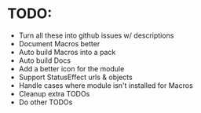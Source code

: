 # TODO:

- Turn all these into github issues w/ descriptions
- Document Macros better
- Auto build Macros into a pack
- Auto build Docs
- Add a better icon for the module
- Support StatusEffect urls & objects
- Handle cases where module isn't installed for Macros
- Cleanup extra TODOs
- Do other TODOs
